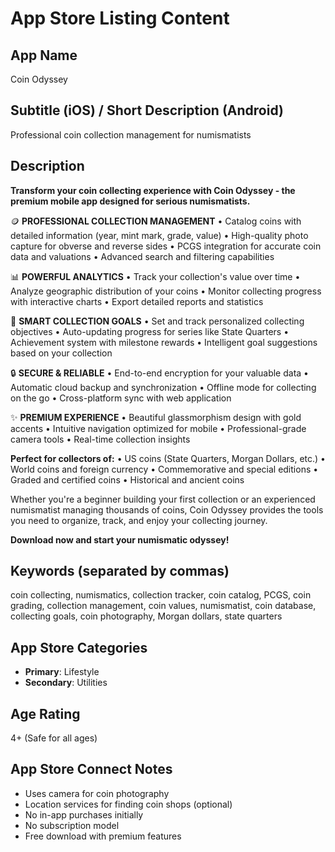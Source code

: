 # App Store Listing Content

## App Name
Coin Odyssey

## Subtitle (iOS) / Short Description (Android)
Professional coin collection management for numismatists

## Description

**Transform your coin collecting experience with Coin Odyssey - the premium mobile app designed for serious numismatists.**

🪙 **PROFESSIONAL COLLECTION MANAGEMENT**
• Catalog coins with detailed information (year, mint mark, grade, value)
• High-quality photo capture for obverse and reverse sides
• PCGS integration for accurate coin data and valuations
• Advanced search and filtering capabilities

📊 **POWERFUL ANALYTICS**
• Track your collection's value over time
• Analyze geographic distribution of your coins
• Monitor collecting progress with interactive charts
• Export detailed reports and statistics

🎯 **SMART COLLECTION GOALS**
• Set and track personalized collecting objectives
• Auto-updating progress for series like State Quarters
• Achievement system with milestone rewards
• Intelligent goal suggestions based on your collection

🔒 **SECURE & RELIABLE**
• End-to-end encryption for your valuable data
• Automatic cloud backup and synchronization
• Offline mode for collecting on the go
• Cross-platform sync with web application

✨ **PREMIUM EXPERIENCE**
• Beautiful glassmorphism design with gold accents
• Intuitive navigation optimized for mobile
• Professional-grade camera tools
• Real-time collection insights

**Perfect for collectors of:**
• US coins (State Quarters, Morgan Dollars, etc.)
• World coins and foreign currency
• Commemorative and special editions
• Graded and certified coins
• Historical and ancient coins

Whether you're a beginner building your first collection or an experienced numismatist managing thousands of coins, Coin Odyssey provides the tools you need to organize, track, and enjoy your collecting journey.

**Download now and start your numismatic odyssey!**

## Keywords (separated by commas)
coin collecting, numismatics, collection tracker, coin catalog, PCGS, coin grading, collection management, coin values, numismatist, coin database, collecting goals, coin photography, Morgan dollars, state quarters

## App Store Categories
- **Primary**: Lifestyle
- **Secondary**: Utilities

## Age Rating
4+ (Safe for all ages)

## App Store Connect Notes
- Uses camera for coin photography
- Location services for finding coin shops (optional)
- No in-app purchases initially
- No subscription model
- Free download with premium features